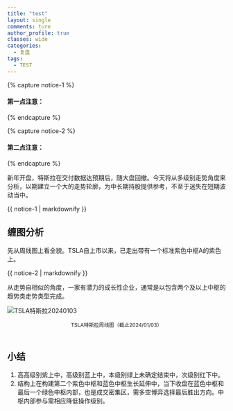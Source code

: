 ```yaml
---
title: "test"
layout: single
comments: ture
author_profile: true
classes: wide
categories:
  - 复盘
tags:
  - TEST
---
```


{% capture notice-1 %}
#### 第一点注意：
{% endcapture %}

{% capture notice-2 %}
#### 第二点注意：
{% endcapture %}

新年开盘，特斯拉在交付数据达预期后，随大盘回撤。今天将从多级别走势角度来分析，以期建立一个大的走势轮廓，为中长期持股提供参考，不至于迷失在短期波动当中。

<div class="notice">{{ notice-1 | markdownify }}</div>


## 缠图分析

先从周线图上看全貌。TSLA自上市以来，已走出带有一个标准紫色中枢A的紫色上。

<div class="notice">{{ notice-2 | markdownify }}</div>

从走势自相似的角度，一家有潜力的成长性企业，通常是以包含两个及以上中枢的趋势类走势类型完成。

![TSLA特斯拉20240103](https://money.olim.ca/assets/images/2024-01-04-TSLA-week.jpg)
<small><center>TSLA特斯拉周线图（截止2024/01/03）</center></small>　 


## 小结

1. 高高级别紫上中，高级别蓝上中，本级别绿上未确定结束中，次级别红下中。
2. 结构上在构建第二个紫色中枢和蓝色中枢生长延伸中，当下收盘在蓝色中枢和最后一个绿色中枢内部，也是成交密集区，需多空博弈选择最后胜出方向。中枢内部参与需相应降低操作级别。




